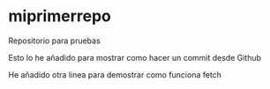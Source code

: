 # miprimerrepo
Repositorio para pruebas

Esto lo he añadido para mostrar como hacer un commit desde Github

He añadido otra linea para demostrar como funciona fetch
